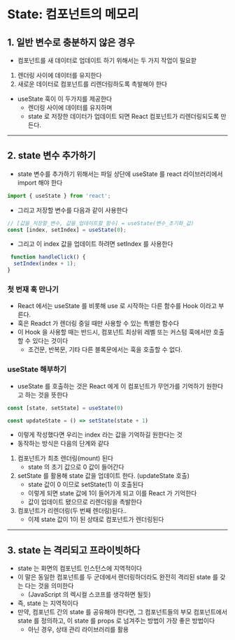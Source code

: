 # State: 컴포넌트의 메모리

## 1. 일반 변수로 충분하지 않은 경우

- 컴포넌트를 새 데이터로 업데이트 하기 위해서는 두 가지 작업이 필요핟
1. 렌더링 사이에 데이터를 유지한다
2. 새로운 데이터로 컴포넌트를 리렌더링하도록 촉발해야 한다

- useState 훅이 이 두가지를 제공한다
	- 렌더링 사이에 데이터를 유지하며
	- state 로 저장한 데이터가 업데이트 되면 React 컴포넌트가 리렌더링되도록 만든다.

---

## 2. state 변수 추가하기

- state 변수를 추가하기 위해서는 파일 상단에 useState 를 react 라이브러리에서 import 해야 한다

```jsx
import { useState } from 'react';
```

- 그리고 저장할 변수를 다음과 같이 사용한다

```jsx
// [값을_저장할_변수, 값을_업데이트할_함수] = useState(변수_초기화_값)
const [index, setIndex] = useState(0);
```

- 그리고 이 index 값을 업데이트 하려면 setIndex 를 사용한다

```jsx
 function handleClick() {
  setIndex(index + 1);
}
```

### 

### 첫 번재 훅 만나기

- React 에서는 useState 를 비롯해 use 로 시작하는 다른 함수를 Hook 이라고 부른다.
- 훅은 Readct 가 렌더링 중일 때만 사용할 수 있는 특별한 함수다
- 이 Hook 을 사용할 때는 반드시, 컴포넌트 최상위 레벨 또는 커스텀 훅에서만 호출할 수 있다는 것이다
	- 조건문, 반복문, 기타 다른 블록문에서는 훅을 호출할 수 없다.

### useState 해부하기

- useState 를 호출하는 것은 React 에게 이 컴포넌트가 무언가를 기억하기 원한다고 하는 것을 뜻한다

```jsx
const [state, setState] = useState(0)

const updateState = () => setState(state + 1)
```

- 이렇게 작성했다면 우리는 index 라는 값을 기억하길 원한다는 것
- 동작하는 방식은 다음의 단계와 같다

1. 컴포넌트가 최초 렌더링(mount) 된다
	- state 의 초기 값으로 0 값이 들어간다
2. setState 를 활용해 state 값을 업데이트 한다. (updateState 호출)
	- state 값이 0 이므로 setState(1) 이 호출된다
	- 이렇게 되면 state 값에 1이 들어가게 되고 이를 React 가 기억한다
	- 값이 업데이트 됐으므로 리렌더링을 촉발한다
3. 컴포넌트가 리렌더링(두 번째 렌더링)된다..
	- 이제 state 값이 1이 된 상태로 컴포넌트가 렌더링된다

---

## 3.  state 는 격리되고 프라이빗하다

- state 는 화면의 컴포넌트 인스턴스에 지역적이다
- 이 말은 동일한 컴포넌트를 두 군데에서 렌더링하더라도 완전히 격리된 state 를 갖는 다는 것을 의미한다
	- (JavaScript 의 렉시컬 스코프를 생각하면 될듯)
- 즉, state 는 지역적이다
- 만약, 컴포넌트 간의 state 를 공유해야 한다면, 그 컴포넌트들의 부모 컴포넌트에서 state 를 정의하고, 이 state 를 props 로 넘겨주는 방법이 가장 좋은 방법이다
	- 아닌 경우, 상태 관리 라이브러리를 활용